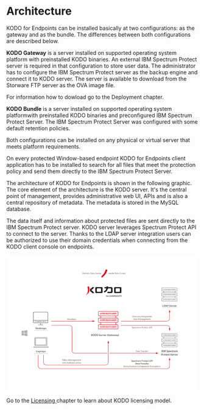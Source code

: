 # Architecture

KODO for Endpoints can be installed basically at two configurations: as the gateway and as the bundle. The differences between both configurations are described below. 

**KODO Gateway** is a server installed on supported operating system platform with preinstalled KODO binaries. An external IBM Spectrum Protect server is required in that configuration to store user data. The administrator has to configure the IBM Spectrum Protect server as the backup engine and connect it to KODO server. The server is available to download from the Storware FTP server as the OVA image file. 

For information how to dowload go to the  Deployment chapter. 

**KODO Bundle** is a server  installed on supported operating system platformwith preinstalled KODO binaries and preconfigured IBM Spectrum Protect Server. The IBM Spectrum Protect Server was configured with some default retention policies. 

Both configurations can be installed on any physical or virtual server that meets platform requirements.

On every protected Window-based endpoint KODO for Endpoints client application has to be installed to search for all files that meet the protection policy and send them directly to the IBM Spectrum Protect Server.

The architecture of KODO for Endpoints is shown in the following graphic. The core element of the architecture is the KODO server. It's the central point of management, provides administrative web UI, APIs and is also a central repository of metadata. The metadata is stored in the MySQL database.  

The data itself and information about protected files are sent directly to the IBM Spectrum Protect server. KODO server leverages Spectrum Protect API to connect to the server. Thanks to the LDAP server integration users can be authorized to use their domain credentials when connecting from the KODO client console on endpoints.  

![](../.gitbook/assets/image%20%287%29.png)

Go to the [Licensing ](licensing.md)chapter to learn about KODO licensing model.

